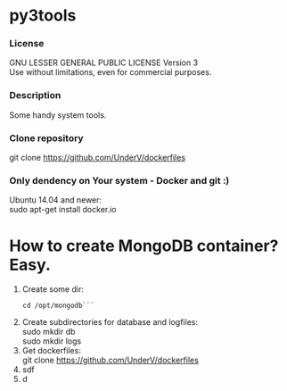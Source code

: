 # py3tools
### License
GNU LESSER GENERAL PUBLIC LICENSE Version 3  
Use without limitations, even for commercial purposes.
  
### Description
Some handy system tools.  
  
### Clone repository
git clone https://github.com/UnderV/dockerfiles  

### Only dendency on Your system - Docker and git :)
Ubuntu 14.04 and newer:  
sudo apt-get install docker.io

# How to create MongoDB container? Easy.
1. Create some dir:  
    ```sudo mkdir /opt/mongodb
    cd /opt/mongodb```
2. Create subdirectories for database and logfiles:  
    sudo mkdir db  
    sudo mkdir logs  
3. Get dockerfiles:  
    git clone https://github.com/UnderV/dockerfiles
5. sdf
6. d
